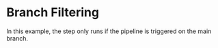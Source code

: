 # Branch Filtering

In this example, the step only runs if the pipeline is triggered on the main branch.
